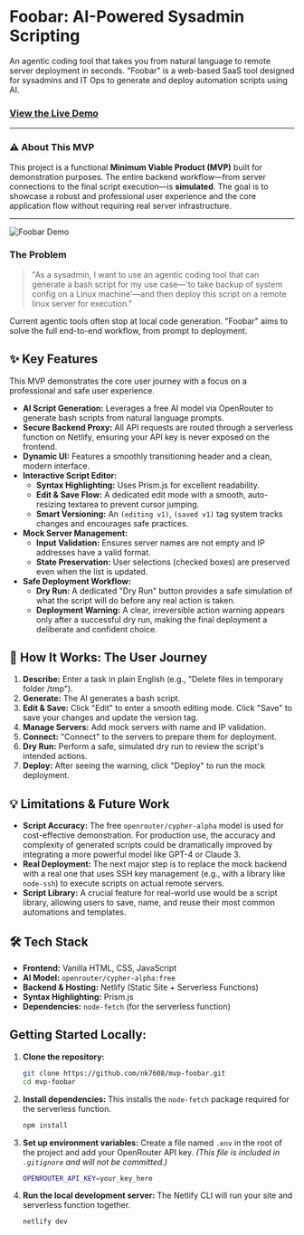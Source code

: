 # Foobar: AI-Powered Sysadmin Scripting

An agentic coding tool that takes you from natural language to remote server deployment in seconds. "Foobar" is a web-based SaaS tool designed for sysadmins and IT Ops to generate and deploy automation scripts using AI.

### [View the Live Demo](https://mvp-foobar-nk.netlify.app/)

---

### ⚠️ About This MVP
This project is a functional **Minimum Viable Product (MVP)** built for demonstration purposes. The entire backend workflow—from server connections to the final script execution—is **simulated**. The goal is to showcase a robust and professional user experience and the core application flow without requiring real server infrastructure.

---

![Foobar Demo](assets/Foobar-MVP-GIF.gif)

### The Problem
> "As a sysadmin, I want to use an agentic coding tool that can generate a bash script for my use case—'to take backup of system config on a Linux machine'—and then deploy this script on a remote linux server for execution."

Current agentic tools often stop at local code generation. "Foobar" aims to solve the full end-to-end workflow, from prompt to deployment.

## ✨ Key Features

This MVP demonstrates the core user journey with a focus on a professional and safe user experience.

*   **AI Script Generation:** Leverages a free AI model via OpenRouter to generate bash scripts from natural language prompts.
*   **Secure Backend Proxy:** All API requests are routed through a serverless function on Netlify, ensuring your API key is never exposed on the frontend.
*   **Dynamic UI:** Features a smoothly transitioning header and a clean, modern interface.
*   **Interactive Script Editor:**
    *   **Syntax Highlighting:** Uses Prism.js for excellent readability.
    *   **Edit & Save Flow:** A dedicated edit mode with a smooth, auto-resizing textarea to prevent cursor jumping.
    *   **Smart Versioning:** An `(editing v1)`, `(saved v1)` tag system tracks changes and encourages safe practices.
*   **Mock Server Management:**
    *   **Input Validation:** Ensures server names are not empty and IP addresses have a valid format.
    *   **State Preservation:** User selections (checked boxes) are preserved even when the list is updated.
*   **Safe Deployment Workflow:**
    *   **Dry Run:** A dedicated "Dry Run" button provides a safe simulation of what the script will do before any real action is taken.
    *   **Deployment Warning:** A clear, irreversible action warning appears only after a successful dry run, making the final deployment a deliberate and confident choice.

## 🚀 How It Works: The User Journey

1.  **Describe:** Enter a task in plain English (e.g., "Delete files in temporary folder /tmp").
2.  **Generate:** The AI generates a bash script.
3.  **Edit & Save:** Click "Edit" to enter a smooth editing mode. Click "Save" to save your changes and update the version tag.
4.  **Manage Servers:** Add mock servers with name and IP validation.
5.  **Connect:** "Connect" to the servers to prepare them for deployment.
6.  **Dry Run:** Perform a safe, simulated dry run to review the script's intended actions.
7.  **Deploy:** After seeing the warning, click "Deploy" to run the mock deployment.

## 💡 Limitations & Future Work

*   **Script Accuracy:** The free `openrouter/cypher-alpha` model is used for cost-effective demonstration. For production use, the accuracy and complexity of generated scripts could be dramatically improved by integrating a more powerful model like GPT-4 or Claude 3.
*   **Real Deployment:** The next major step is to replace the mock backend with a real one that uses SSH key management (e.g., with a library like `node-ssh`) to execute scripts on actual remote servers.
*   **Script Library:** A crucial feature for real-world use would be a script library, allowing users to save, name, and reuse their most common automations and templates.

## 🛠️ Tech Stack

*   **Frontend:** Vanilla HTML, CSS, JavaScript
*   **AI Model:** `openrouter/cypher-alpha:free`
*   **Backend & Hosting:** Netlify (Static Site + Serverless Functions)
*   **Syntax Highlighting:** Prism.js
*   **Dependencies:** `node-fetch` (for the serverless function)

## Getting Started Locally:

1.  **Clone the repository:**
    ```bash
    git clone https://github.com/nk7608/mvp-foobar.git
    cd mvp-foobar
    ```

2.  **Install dependencies:**
    This installs the `node-fetch` package required for the serverless function.
    ```bash
    npm install
    ```

3.  **Set up environment variables:**
    Create a file named `.env` in the root of the project and add your OpenRouter API key. *(This file is included in `.gitignore` and will not be committed.)*
    ```bash
    OPENROUTER_API_KEY=your_key_here
    ```

4.  **Run the local development server:**
    The Netlify CLI will run your site and serverless function together.
    ```bash
    netlify dev
    ```
